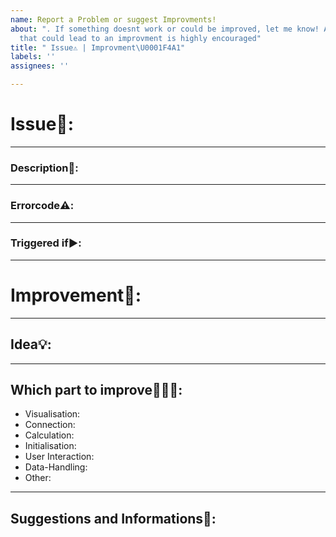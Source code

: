 ```yaml
---
name: Report a Problem or suggest Improvments!
about: ". If something doesnt work or could be improved, let me know! Any suggestion
  that could lead to an improvment is highly encouraged"
title: " Issue⚠️ | Improvment\U0001F4A1"
labels: ''
assignees: ''

---
```


# Issue🚧:
-------------------------------------------------------------
### Description📝:


-------------------------------------------------------------
### Errorcode⚠️:


-------------------------------------------------------------
### Triggered if▶️:


-------------------------------------------------------------
# Improvement💯: 


--------------------------------------------------------------
## Idea💡:


--------------------------------------------------------------
## Which part to improve🧑🏻‍💻:

- Visualisation:
- Connection:
- Calculation:
- Initialisation:
- User Interaction:
- Data-Handling:
- Other:
--------------------------------------------------------------

## Suggestions and Informations📰:
